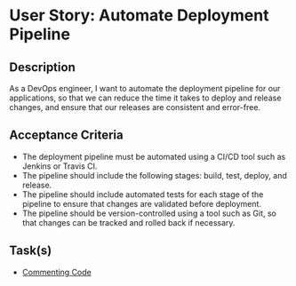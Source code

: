 # User Story: Automate Deployment Pipeline

## Description
As a DevOps engineer, I want to automate the deployment pipeline for our applications, so that we can reduce the time it takes to deploy and release changes, and ensure that our releases are consistent and error-free.

## Acceptance Criteria
- The deployment pipeline must be automated using a CI/CD tool such as Jenkins or Travis CI.
- The pipeline should include the following stages: build, test, deploy, and release.
- The pipeline should include automated tests for each stage of the pipeline to ensure that changes are validated before deployment.
- The pipeline should be version-controlled using a tool such as Git, so that changes can be tracked and rolled back if necessary.

## Task(s)

- [Commenting Code](./tasks/commenting_code.md)
